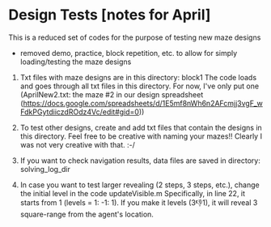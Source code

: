 # Design Tests [notes for April]

This is a reduced set of codes for the purpose of testing new maze designs 
- removed demo, practice, block repetition, etc. to allow for simply loading/testing the maze designs

1. Txt files with maze designs are in this directory: block1 
  The code loads and goes through all txt files in this directory. 
  For now, I've only put one (AprilNew2.txt: the maze #2 in our design spreadsheet    (https://docs.google.com/spreadsheets/d/1E5mf8nWh6n2AFcmjj3vgF_wFdkPGytdiiczdROdz4Vc/edit#gid=0))

2. To test other designs, create and add txt files that contain the designs in this directory. 
   Feel free to be creative with naming your mazes!! Clearly I was not very creative with that. :-/

3. If you want to check navigation results, data files are saved in directory: solving_log_dir 

4. In case you want to test larger revealing (2 steps, 3 steps, etc.), change the initial level in the code updateVisible.m 
  Specifically, in line 22, it starts from 1 (levels = 1: -1: 1). If you make it levels (3:-1:1), it will reveal 3 square-range from the agent's location. 


 
   
